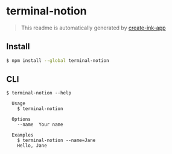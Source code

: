 # terminal-notion

> This readme is automatically generated by [create-ink-app](https://github.com/vadimdemedes/create-ink-app)

## Install

```bash
$ npm install --global terminal-notion
```

## CLI

```
$ terminal-notion --help

  Usage
    $ terminal-notion

  Options
    --name  Your name

  Examples
    $ terminal-notion --name=Jane
    Hello, Jane
```
